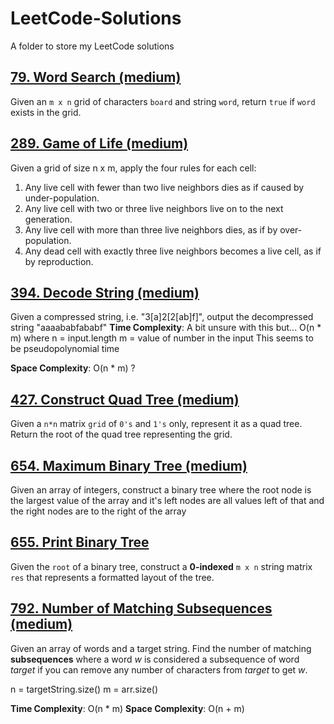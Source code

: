# LeetCode-Solutions

A folder to store my LeetCode solutions

## [79. Word Search (medium)](https://leetcode.com/problems/word-search/)
Given an `m x n` grid of characters `board` and string `word`, return `true` if `word` exists in the grid. 


## [289. Game of Life (medium)](https://leetcode.com/problems/game-of-life/)
Given a grid of size n x m, apply the four rules for each cell:
1. Any live cell with fewer than two live neighbors dies as if caused by under-population.
2. Any live cell with two or three live neighbors live on to the next generation.
3. Any live cell with more than three live neighbors dies, as if by over-population.
4. Any dead cell with exactly three live neighbors becomes a live cell, as if by reproduction. 

## [394. Decode String (medium)](https://leetcode.com/problems/decode-string/)

Given a compressed string, i.e. "3[a]2[2[ab]f]", output the decompressed string "aaaababfababf"
**Time Complexity**: A bit unsure with this but... O(n \* m) where
n = input.length
m = value of number in the input
This seems to be pseudopolynomial time

**Space Complexity**: O(n \* m) ?

## [427. Construct Quad Tree (medium)](https://leetcode.com/problems/construct-quad-tree/)
Given a `n*n` matrix `grid` of `0's` and `1's` only, represent it as a quad tree. Return the root of the quad tree representing the grid. 

## [654. Maximum Binary Tree (medium)](https://leetcode.com/problems/maximum-binary-tree/)

Given an array of integers, construct a binary tree where the root node is the largest value
of the array and it's left nodes are all values left of that and the right nodes are to the right of
the array

## [655. Print Binary Tree](https://leetcode.com/problems/print-binary-tree/)
Given the `root` of a binary tree, construct a **0-indexed** `m x n` string matrix `res` that represents a formatted layout of the tree. 

## [792. Number of Matching Subsequences (medium)](https://leetcode.com/problems/number-of-matching-subsequences/)

Given an array of words and a target string. Find the number of matching **subsequences** where a word _w_ is considered a subsequence of word _target_ if you can remove any number of characters from _target_ to get _w_.

n = targetString.size()
m = arr.size()

**Time Complexity**: O(n \* m)
**Space Complexity**: O(n + m)
